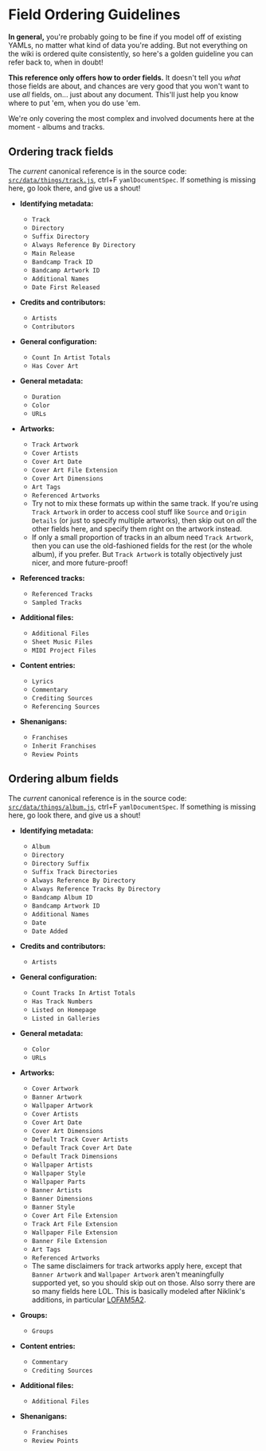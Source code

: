 # Field Ordering Guidelines

**In general,** you're probably going to be fine if you model off of existing YAMLs, no matter what kind of data you're adding. But not everything on the wiki is ordered quite consistently, so here's a golden guideline you can refer back to, when in doubt!

**This reference only offers how to order fields.** It doesn't tell you *what* those fields are about, and chances are very good that you won't want to use *all* fields, on... just about any document. This'll just help you know where to put 'em, when you do use 'em.

We're only covering the most complex and involved documents here at the moment - albums and tracks.

## Ordering track fields

The *current* canonical reference is in the source code: [`src/data/things/track.js`](https://github.com/hsmusic/hsmusic-wiki/blob/preview/src/data/things/track.js), ctrl+F `yamlDocumentSpec`. If something is missing here, go look there, and give us a shout!

- **Identifying metadata:**
  - `Track`
  - `Directory`
  - `Suffix Directory`
  - `Always Reference By Directory`
  - `Main Release`
  - `Bandcamp Track ID`
  - `Bandcamp Artwork ID`
  - `Additional Names`
  - `Date First Released`

- **Credits and contributors:**
  - `Artists`
  - `Contributors`

- **General configuration:**
  - `Count In Artist Totals`
  - `Has Cover Art`

- **General metadata:**
  - `Duration`
  - `Color`
  - `URLs`

- **Artworks:**
  - `Track Artwork`
  - `Cover Artists`
  - `Cover Art Date`
  - `Cover Art File Extension`
  - `Cover Art Dimensions`
  - `Art Tags`
  - `Referenced Artworks`
  - Try not to mix these formats up within the same track. If you're using `Track Artwork` in order to access cool stuff like `Source` and `Origin Details` (or just to specify multiple artworks), then skip out on *all* the other fields here, and specify them right on the artwork instead.
  - If only a small proportion of tracks in an album need `Track Artwork`, then you can use the old-fashioned fields for the rest (or the whole album), if you prefer. But `Track Artwork` is totally objectively just nicer, and more future-proof!

- **Referenced tracks:**
  - `Referenced Tracks`
  - `Sampled Tracks`

- **Additional files:**
  - `Additional Files`
  - `Sheet Music Files`
  - `MIDI Project Files`

- **Content entries:**
  - `Lyrics`
  - `Commentary`
  - `Crediting Sources`
  - `Referencing Sources`

- **Shenanigans:**
  - `Franchises`
  - `Inherit Franchises`
  - `Review Points`

## Ordering album fields

The *current* canonical reference is in the source code: [`src/data/things/album.js`](https://github.com/hsmusic/hsmusic-wiki/blob/preview/src/data/things/album.js), ctrl+F `yamlDocumentSpec`. If something is missing here, go look there, and give us a shout!

- **Identifying metadata:**
  - `Album`
  - `Directory`
  - `Directory Suffix`
  - `Suffix Track Directories`
  - `Always Reference By Directory`
  - `Always Reference Tracks By Directory`
  - `Bandcamp Album ID`
  - `Bandcamp Artwork ID`
  - `Additional Names`
  - `Date`
  - `Date Added`

- **Credits and contributors:**
  - `Artists`

- **General configuration:**
  - `Count Tracks In Artist Totals`
  - `Has Track Numbers`
  - `Listed on Homepage`
  - `Listed in Galleries`

- **General metadata:**
  - `Color`
  - `URLs`

- **Artworks:**
  - `Cover Artwork`
  - `Banner Artwork`
  - `Wallpaper Artwork`
  - `Cover Artists`
  - `Cover Art Date`
  - `Cover Art Dimensions`
  - `Default Track Cover Artists`
  - `Default Track Cover Art Date`
  - `Default Track Dimensions`
  - `Wallpaper Artists`
  - `Wallpaper Style`
  - `Wallpaper Parts`
  - `Banner Artists`
  - `Banner Dimensions`
  - `Banner Style`
  - `Cover Art File Extension`
  - `Track Art File Extension`
  - `Wallpaper File Extension`
  - `Banner File Extension`
  - `Art Tags`
  - `Referenced Artworks`
  - The same disclaimers for track artworks apply here, except that `Banner Artwork` and `Wallpaper Artwork` aren't meaningfully supported yet, so you should skip out on those. Also sorry there are so many fields here LOL. This is basically modeled after Niklink's additions, in particular [LOFAM5A2](https://hsmusic.wiki/album/lofam5a2/).

- **Groups:**
  - `Groups`

- **Content entries:**
  - `Commentary`
  - `Crediting Sources`

- **Additional files:**
  - `Additional Files`

- **Shenanigans:**
  - `Franchises`
  - `Review Points`
